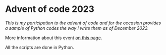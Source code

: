 # Advent of code 2023

_This is my participation to the advent of code and for the occasion provides a sample of Python codes the way I write them as of December 2023._

More information about this event [on this page](https://adventofcode.com/2023/about).

All the scripts are done in Python.

